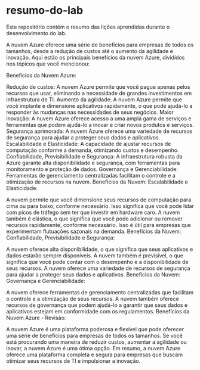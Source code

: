 # resumo-do-lab
Este repositório contém o resumo das lições aprendidas durante o desenvolvimento do lab.

A nuvem Azure oferece uma série de benefícios para empresas de todos os tamanhos, desde a redução de custos até o aumento da agilidade e inovação. Aqui estão os principais benefícios da nuvem Azure, divididos nos tópicos que você mencionou:

Benefícios da Nuvem Azure:

Redução de custos: A nuvem Azure permite que você pague apenas pelos recursos que usar, eliminando a necessidade de grandes investimentos em infraestrutura de TI.
Aumento da agilidade: A nuvem Azure permite que você implante e dimensione aplicativos rapidamente, o que pode ajudá-lo a responder às mudanças nas necessidades de seus negócios.
Maior inovação: A nuvem Azure oferece acesso a uma ampla gama de serviços e ferramentas que podem ajudá-lo a inovar e criar novos produtos e serviços.
Segurança aprimorada: A nuvem Azure oferece uma variedade de recursos de segurança para ajudar a proteger seus dados e aplicativos.
Escalabilidade e Elasticidade: A capacidade de ajustar recursos de computação conforme a demanda, otimizando custos e desempenho.
Confiabilidade, Previsibilidade e Segurança: A infraestrutura robusta da Azure garante alta disponibilidade e segurança, com ferramentas para monitoramento e proteção de dados.
Governança e Gerenciabilidade: Ferramentas de gerenciamento centralizadas facilitam o controle e a otimização de recursos na nuvem.
Benefícios da Nuvem: Escalabilidade e Elasticidade:

A nuvem permite que você dimensione seus recursos de computação para cima ou para baixo, conforme necessário. Isso significa que você pode lidar com picos de tráfego sem ter que investir em hardware caro.
A nuvem também é elástica, o que significa que você pode adicionar ou remover recursos rapidamente, conforme necessário. Isso é útil para empresas que experimentam flutuações sazonais na demanda.
Benefícios da Nuvem: Confiabilidade, Previsibilidade e Segurança:

A nuvem oferece alta disponibilidade, o que significa que seus aplicativos e dados estarão sempre disponíveis.
A nuvem também é previsível, o que significa que você pode contar com o desempenho e a disponibilidade de seus recursos.
A nuvem oferece uma variedade de recursos de segurança para ajudar a proteger seus dados e aplicativos.
Benefícios da Nuvem: Governança e Gerenciabilidade:

A nuvem oferece ferramentas de gerenciamento centralizadas que facilitam o controle e a otimização de seus recursos.
A nuvem também oferece recursos de governança que podem ajudá-lo a garantir que seus dados e aplicativos estejam em conformidade com os regulamentos.
Benefícios da Nuvem Azure - Revisão:

A nuvem Azure é uma plataforma poderosa e flexível que pode oferecer uma série de benefícios para empresas de todos os tamanhos.
Se você está procurando uma maneira de reduzir custos, aumentar a agilidade ou inovar, a nuvem Azure é uma ótima opção.
Em resumo, a nuvem Azure oferece uma plataforma completa e segura para empresas que buscam otimizar seus recursos de TI e impulsionar a inovação.
